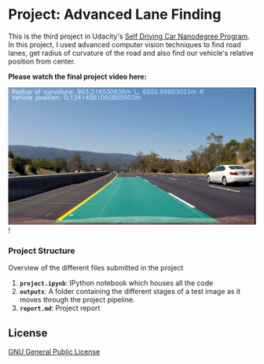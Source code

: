 # Project: Advanced Lane Finding
This is the third project in Udacity's [Self Driving Car Nanodegree Program](http://udacity.com/drive). In this project, I used advanced computer vision techniques to find road lanes, get radius of curvature of the road and also find our vehicle's relative position from center.

**Please watch the final project video here:**

[![Youtube](outputs/youtube.png)](https://youtu.be/1BnR208cy7Q)!

### Project Structure
Overview of the different files submitted in the project

1. **`project.ipynb`**: IPython notebook which houses all the code
2. **`outputs`**: A folder containing the different stages of a test image as it moves through the project pipeline.
3. **`report.md`**: Project report


## License
[GNU General Public License](http://choosealicense.com/licenses/gpl-3.0/#)
